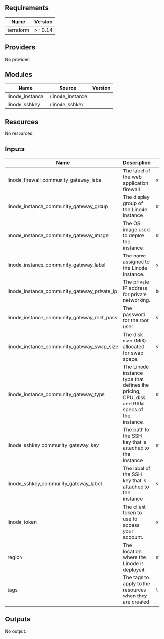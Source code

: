 ## Requirements

| Name | Version |
|------|---------|
| terraform | >= 0.14 |

## Providers

No provider.

## Modules

| Name | Source | Version |
|------|--------|---------|
| linode_instance | ./linode_instance |  |
| linode_sshkey | ./linode_sshkey |  |

## Resources

No resources.

## Inputs

| Name | Description | Type | Default | Required |
|------|-------------|------|---------|:--------:|
| linode\_firewall\_community\_gateway\_label | The label of the web application firewall | `string` | `"community_gateway"` | no |
| linode\_instance\_community\_gateway\_group | The display group of the Linode instance. | `string` | `"community_gateway"` | no |
| linode\_instance\_community\_gateway\_image | The OS image used to deploy the instance. | `string` | n/a | yes |
| linode\_instance\_community\_gateway\_label | The name assigned to the Linode Instance. | `string` | `"community_gateway"` | no |
| linode\_instance\_community\_gateway\_private\_ip | The private IP address for private networking. | `bool` | `false` | no |
| linode\_instance\_community\_gateway\_root\_pass | The password for the root user. | `string` | n/a | yes |
| linode\_instance\_community\_gateway\_swap\_size | The disk size (MiB) allocated for swap space. | `string` | `512` | no |
| linode\_instance\_community\_gateway\_type | The Linode instance type that defines the pricing, CPU, disk, and RAM specs of the instance. | `string` | `"g6-nanode-1"` | no |
| linode\_sshkey\_community\_gateway\_key | The path to the SSH key that is attached to the instance | `string` | `"~/.ssh/id_ed25519.pub"` | no |
| linode\_sshkey\_community\_gateway\_label | The label of the SSH key that is attached to the instance | `string` | `"diyu"` | no |
| linode\_token | The client token to use to access your account. | `string` | n/a | yes |
| region | The location where the Linode is deployed. | `string` | `"us-central"` | no |
| tags | The tags to apply to the resources when they are created. | `list(string)` | <pre>[<br>  "community_gateway",<br>  "archlinuxmx"<br>]</pre> | no |

## Outputs

No output.

